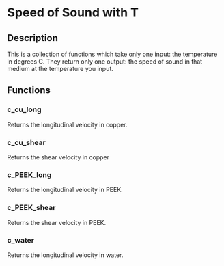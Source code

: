 # Speed of Sound with T

## Description

This is a collection of functions which take only one input: the temperature in degrees C. They return only one output: the speed of sound in that medium at the temperature you input.

## Functions

### c_cu_long 

Returns the longitudinal velocity in copper.

### c_cu_shear

Returns the shear velocity in copper

### c_PEEK_long

Returns the longitudinal velocity in PEEK.

### c_PEEK_shear

Returns the shear velocity in PEEK.

### c_water

Returns the longitudinal velocity in water.